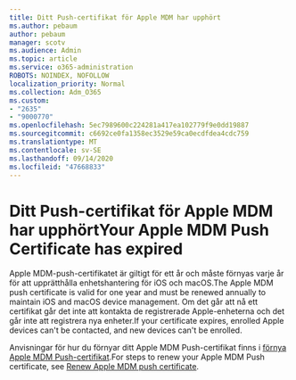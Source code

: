 ```yaml
---
title: Ditt Push-certifikat för Apple MDM har upphört
ms.author: pebaum
author: pebaum
manager: scotv
ms.audience: Admin
ms.topic: article
ms.service: o365-administration
ROBOTS: NOINDEX, NOFOLLOW
localization_priority: Normal
ms.collection: Adm_O365
ms.custom:
- "2635"
- "9000770"
ms.openlocfilehash: 5ec7989600c224281a417ea102779f9e0dd19887
ms.sourcegitcommit: c6692ce0fa1358ec3529e59ca0ecdfdea4cdc759
ms.translationtype: MT
ms.contentlocale: sv-SE
ms.lasthandoff: 09/14/2020
ms.locfileid: "47668833"
---
```

# <a name="your-apple-mdm-push-certificate-has-expired"></a><span data-ttu-id="9e24b-102">Ditt Push-certifikat för Apple MDM har upphört</span><span class="sxs-lookup"><span data-stu-id="9e24b-102">Your Apple MDM Push Certificate has expired</span></span>

<span data-ttu-id="9e24b-103">Apple MDM-push-certifikatet är giltigt för ett år och måste förnyas varje år för att upprätthålla enhetshantering för iOS och macOS.</span><span class="sxs-lookup"><span data-stu-id="9e24b-103">The Apple MDM push certificate is valid for one year and must be renewed annually to maintain iOS and macOS device management.</span></span> <span data-ttu-id="9e24b-104">Om det går att nå ett certifikat går det inte att kontakta de registrerade Apple-enheterna och det går inte att registrera nya enheter.</span><span class="sxs-lookup"><span data-stu-id="9e24b-104">If your certificate expires, enrolled Apple devices can't be contacted, and new devices can't be enrolled.</span></span>

<span data-ttu-id="9e24b-105">Anvisningar för hur du förnyar ditt Apple MDM Push-certifikat finns i [förnya Apple MDM Push-certifikat](https://docs.microsoft.com/intune/apple-mdm-push-certificate-get#renew-apple-mdm-push-certificate).</span><span class="sxs-lookup"><span data-stu-id="9e24b-105">For steps to renew your Apple MDM Push certificate, see [Renew Apple MDM push certificate](https://docs.microsoft.com/intune/apple-mdm-push-certificate-get#renew-apple-mdm-push-certificate).</span></span>